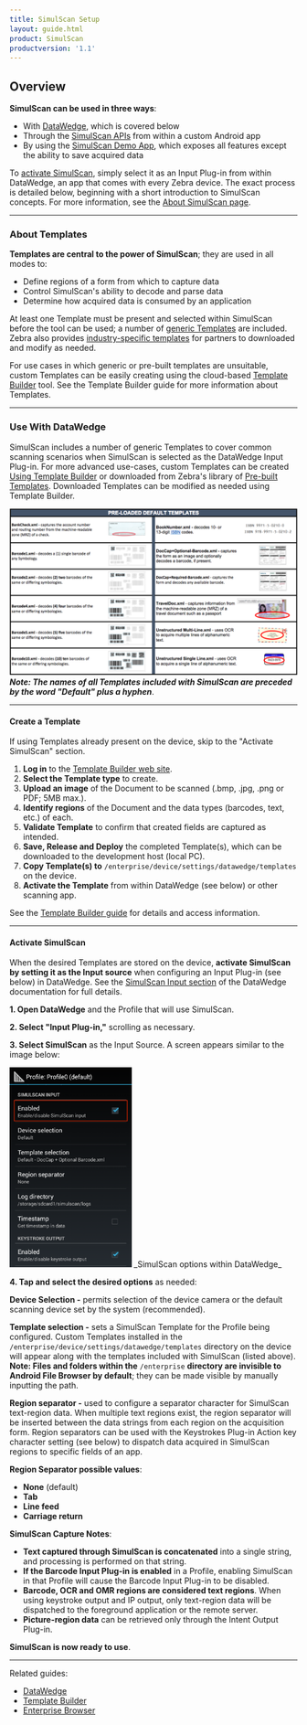 ```yaml
---
title: SimulScan Setup
layout: guide.html
product: SimulScan
productversion: '1.1'
---
```

## Overview

**SimulScan can be used in three ways**: 

* With [DataWedge](../../../../datawedge), which is covered below
* Through the [SimulScan APIs](../../api) from within a custom Android app 
* By using the [SimulScan Demo App](../demo), which exposes all features except the ability to save acquired data

To [activate SimulScan](/simulscan/1-1/guide/setup/#activatesimulscan), simply select it as an Input Plug-in from within DataWedge, an app that comes with every Zebra device. The exact process is detailed below, beginning with a short introduction to SimulScan concepts. For more information, see the [About SimulScan page](../about). 

-----

### About Templates

**Templates are central to the power of SimulScan**; they are used in all modes to: 

* Define regions of a form from which to capture data
* Control SimulScan's ability to decode and parse data
* Determine how acquired data is consumed by an application

At least one Template must be present and selected within SimulScan before the tool can be used; a number of [generic Templates](#usewithdatawedge) are included. Zebra also provides [industry-specific templates](../templates) for partners to downloaded and modify as needed.

For use cases in which generic or pre-built templates are unsuitable, custom Templates can be easily creating using the cloud-based [Template Builder](../templatebuilder) tool. See the Template Builder guide for more information about Templates. 

-----

### Use With DataWedge
SimulScan includes a number of generic Templates to cover common scanning scenarios when SimulScan is selected as the DataWedge Input Plug-in. For more advanced use-cases, custom Templates can be created [Using Template Builder](../templatebuilder/#usingtemplatebuilder) or downloaded from Zebra's library of [Pre-built Templates](../templates). Downloaded Templates can be modified as needed using Template Builder. 

[![img](default_templates.png)](http://www.isbn.org/about_ISBN_standard)
**_Note: The names of all Templates included with SimulScan are preceded by the word "Default" plus a hyphen_**.


<!--
<img style="height:350px" src="default_templates.png"/>
_Templates included with SimulScan_
<br>
-->

<!--
**Templates included with DataWedge** and the [SimulScan Demo App](../demo):

* **BankCheck.xml -** captures the account number and routing number from the machine-readable zone (MRZ) of a check. 

* **Barcode1.xml -** decodes a single barcode of any symbology. 

* **Barcode2.xml -** decodes two barcodes of the same or differing symbologies. 

* **Barcode4.xml -** decodes four barcodes of the same or differing symbologies. 

* **Barcode5.xml -** decodes five barcodes of the same or differing symbologies. 

* **Barcode10.xml -** decodes 10 barcodes of the same or differing symbologies. 

* **BookNumber.xml -** decodes 10- or 13-digit [ISBN codes](http://www.isbn.org/about_ISBN_standard).

* **DocCap+Optional-Barcode.xml -** captures the form as an image and optionally decodes a barcode if present. This is the default form if none is selected.

* **DocCap+Required-Barcode.xml -** captures the form and decodes any available barcode.

* **TravelDoc.xml -** captures information from the machine-readable zone (MRZ) of a travel document such as a passport.

* **Unstructured Multi-Line.xml -** uses OCR to acquire multiple lines of alpha/numeric text. 

* **Unstructured Single Line.xml -** uses OCR to acquire a single line of alpha/numeric text. 

--> 

-----

#### Create a Template

If using Templates already present on the device, skip to the "Activate SimulScan" section. 

1. **Log in** to the [Template Builder web site](http://simulscan.zebra.com).
2. **Select the Template type** to create. 
3. **Upload an image** of the Document to be scanned (.bmp, .jpg, .png or PDF; 5MB max.).
4. **Identify regions** of the Document and the data types (barcodes, text, etc.) of each.
5. **Validate Template** to confirm that created fields are captured as intended. 
6. **Save, Release and Deploy** the completed Template(s), which can be downloaded to the development host (local PC). 
7. **Copy Template(s) to** `/enterprise/device/settings/datawedge/templates` on the device. 
8. **Activate the Template** from within DataWedge (see below) or other scanning app. 

See the [Template Builder guide](../templatebuilder) for details and access information. 

-----

#### Activate SimulScan

When the desired Templates are stored on the device, **activate SimulScan by setting it as the Input source** when configuring an Input Plug-in (see below) in DataWedge. See the [SimulScan Input section](http://techdocs.zebra.com/datawedge/6-0/guide/setup/#simulscaninput) of the DataWedge documentation for full details. 

**&#49;. Open DataWedge** and the Profile that will use SimulScan.

**&#50;. Select "Input Plug-in,"** scrolling as necessary.

**&#51;. Select SimulScan** as the Input Source. A screen appears similar to the image below: 

<img style="height:350px" src="Figure_13_SimulScan_prefs.png"/>
_SimulScan options within DataWedge_
<br>

**&#52;. Tap and select the desired options** as needed: 

**Device Selection -** permits selection of the device camera or the default scanning device set by the system (recommended).

**Template selection -** sets a SimulScan Template for the Profile being configured. Custom Templates installed in the `/enterprise/device/settings/datawedge/templates` directory on the device will appear along with the templates included with SimulScan (listed above). **Note: Files and folders within the** `/enterprise` **directory are invisible to Android File Browser by default**; they can be made visible by manually inputting the path. 

**Region separator -** used to configure a separator character for SimulScan text-region data. When multiple text regions exist, the region separator will be inserted between the data strings from each region on the acquisition form. Region separators can be used with the Keystrokes Plug-in Action key character setting (see below) to dispatch data acquired in SimulScan regions to specific fields of an app.

**Region Separator possible values**:

* **None** (default)
* **Tab**
* **Line feed**
* **Carriage return**

**SimulScan Capture Notes**:

* **Text captured through SimulScan is concatenated** into a single string, and processing is performed on that string.
* **If the Barcode Input Plug-in is enabled** in a Profile, enabling SimulScan in that Profile will cause the Barcode Input Plug-in to be disabled.
* **Barcode, OCR and OMR regions are considered text regions**. When using keystroke output and IP output, only text-region data will be dispatched to the foreground application or the remote server.
* **Picture-region data** can be retrieved only through the Intent Output Plug-in.

**SimulScan is now ready to use**. 

-----

Related guides: 

* [DataWedge](../../../../datawedge)
* [Template Builder](../templatebuilder)
* [Enterprise Browser](../../../../enterprise-browser)

<!--
* **Default-One-Barcode.xml -** decodes a single barcode in the form and returns a single data region as the output.

* **Default-Two-Barcodes.xml -** decodes two barcodes in a form and returns the data as two data regions.
-->

<!--

### Multi-barcode Template
**A Multi-barcode Template** is designed for use on forms from which only barcode data will be acquired. In theory, there's no limit to the number of barcodes and symbologies that can be captured at one time. The unlicensed version of SimulScan permits a maximum of nine (9) barcodes to be captured from a form without [licensing](../license).  

<img style="height:350px" src="msi_reader.png"/>
*A typical barcode-only form for a common and effective SimulScan use case*.
<br>

<!-- ![img](msi_reader.png)--> 

<!-- When the data to be captured is of one type (i.e. barcodes) or contained in a single field (i.e. an address), SimulScan can be used to acquire the data regardless of whether it is presented on a structured form. In such instances, it is often the case that data must be captured only from a small portion of a form, and the remaining form data can be ignored.

Some data-acquisition scenarios call for creation of a type-specific Template, for example to capture all the barcodes on the form, or to use (OCR) to capture only an address (not shown). For another example application, a Template might be created to capture only the machine-readable zone (MRZ) data from travel documents.

### Mixed Data-type Template  
**The Mixed Data-type Template** captures multiple data types from a variety of sources. For example, the form below contains a barcode, account numbers and other numerical shipper information, company names and addresses for the shipper and receiver, checkboxes with various values, and a signature and date. Acquiring all of this data separately would be time-consuming and error-prone. But SimulScan can do it in seconds once a Template is made. See this form in action using the [SimulScan Demo App](../demo). 

-->

